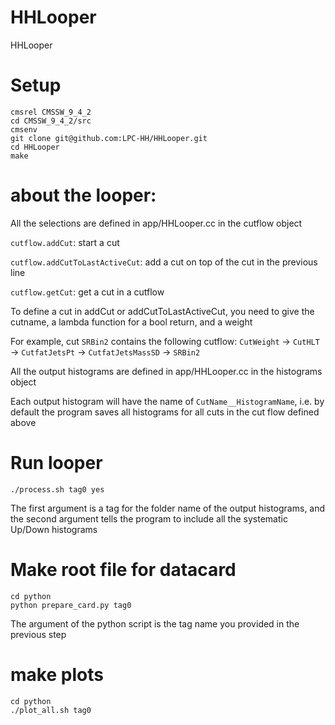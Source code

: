 # HHLooper
HHLooper

# Setup

```
cmsrel CMSSW_9_4_2
cd CMSSW_9_4_2/src
cmsenv
git clone git@github.com:LPC-HH/HHLooper.git
cd HHLooper
make
```

# about  the looper:

All the selections are defined  in app/HHLooper.cc in the cutflow object

`cutflow.addCut`: start a cut

`cutflow.addCutToLastActiveCut`:  add a cut on top of the cut in the previous line

`cutflow.getCut`: get a cut in a cutflow

To define a cut  in addCut or addCutToLastActiveCut, you need to give the cutname, a lambda function for a bool return, and a weight 

For example, cut `SRBin2` contains the following cutflow: `CutWeight` -> `CutHLT` -> `CutfatJetsPt` -> `CutfatJetsMassSD` -> `SRBin2`


All the output histograms are defined in  app/HHLooper.cc in the histograms object

Each output histogram will have the name of `CutName__HistogramName`, i.e. by default the program saves all histograms for all cuts in the cut flow defined above


# Run looper

```
./process.sh tag0 yes
```

The first argument is a tag for the folder name of the output histograms, and the second argument tells the program to include all the systematic Up/Down histograms

# Make root file for datacard
```
cd python
python prepare_card.py tag0
```

The argument of the python script is the tag name you provided in the previous step

# make plots

```
cd python
./plot_all.sh tag0
```
